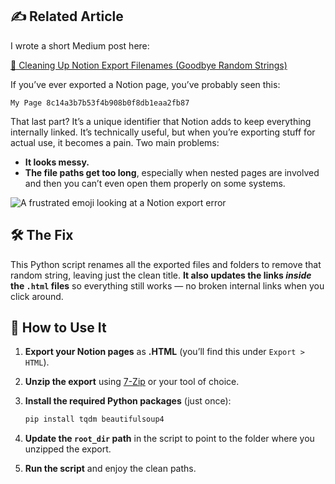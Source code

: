 ## ✍️ Related Article

I wrote a short Medium post here:

[🧹 Cleaning Up Notion Export Filenames (Goodbye Random Strings)]([https://medium.com/your-article-url](https://medium.com/@jonowschan/cleaning-up-notion-export-filenames-fbf3ebee4005))


If you’ve ever exported a Notion page, you’ve probably seen this:

  ```My Page 8c14a3b7b53f4b908b0f8db1eaa2fb87```


That last part? It’s a unique identifier that Notion adds to keep everything internally linked. It’s technically useful, but when you’re exporting stuff for actual use, it becomes a pain. Two main problems:

- **It looks messy.**
- **The file paths get too long**, especially when nested pages are involved and then you can’t even open them properly on some systems.

![A frustrated emoji looking at a Notion export error](images/Site%20cant%20be%20reached.png)

## 🛠️ The Fix

This Python script renames all the exported files and folders to remove that random string, leaving just the clean title. **It also updates the links _inside_ the `.html` files** so everything still works — no broken internal links when you click around.

## 🧪 How to Use It

1. **Export your Notion pages** as **.HTML** (you’ll find this under `Export > HTML`).
2. **Unzip the export** using [7-Zip](https://www.7-zip.org/) or your tool of choice.
3. **Install the required Python packages** (just once):

    ```bash
    pip install tqdm beautifulsoup4
    ```

4. **Update the `root_dir` path** in the script to point to the folder where you unzipped the export.
5. **Run the script** and enjoy the clean paths.

